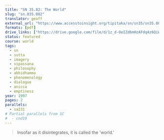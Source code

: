 ```yaml
---
title: "SN 35.82: The World"
slug: "sn.035.082"
translator: geoff
external_url: "https://www.accesstoinsight.org/tipitaka/sn/sn35/sn35.082.than.html"
formats: [pdf]
drive_links: ["https://drive.google.com/file/d/1z_d-OeIZd6mHzAFdq4z6QiW7GgPVQwaT/view?usp=drivesdk"]
status: featured
course: world
tags:
  - sn
  - sutta
  - imagery
  - vipassana
  - philosophy
  - abhidhamma
  - phenomenology
  - dialogue
  - anicca
  - emptiness
year: 1997
pages: 2
parallels:
  - sa231
# Partial parallels from SC
#  - cnd19
---
```


> Insofar as it disintegrates, it is called the 'world.'
